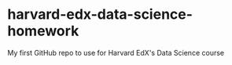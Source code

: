 # harvard-edx-data-science-homework
My first GitHub repo to use for Harvard EdX's Data Science course
